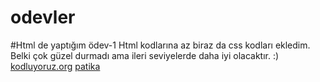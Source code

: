 # odevler
#Html de yaptığım ödev-1 
Html kodlarına az biraz da css kodları ekledim. Belki çok güzel durmadı ama ileri seviyelerde daha iyi olacaktır. :)
[kodluyoruz.org](https://kodluyoruz.org/)
[patika](https://www.patika.dev/tr)

